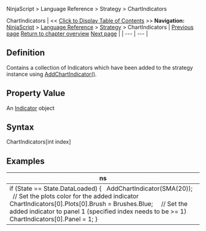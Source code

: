 ﻿
NinjaScript \> Language Reference \> Strategy \> ChartIndicators

ChartIndicators
| \<\< [Click to Display Table of Contents](chartindicators.md) \>\> **Navigation:**     [NinjaScript](ninjascript.md) \> [Language Reference](language_reference_wip.md) \> [Strategy](strategy.md) \> ChartIndicators | [Previous page](barssinceexitexecution.md) [Return to chapter overview](strategy.md) [Next page](closestrategy.md) |
| --- | --- |
## Definition
Contains a collection of Indicators which have been added to the strategy instance using [AddChartIndicator()](addchartindicator.md).
## 
## Property Value
An [Indicator](indicator.md) object
 
## Syntax
ChartIndicators\[int index]
 
## 
## Examples
| ns |
| --- |
| if (State \=\= State.DataLoaded) {    AddChartIndicator(SMA(20));        // Set the plots color for the added indicator     ChartIndicators\[0].Plots\[0].Brush \= Brushes.Blue;        // Set the added indicator to panel 1 (specified index needs to be \>\= 1\)    ChartIndicators\[0].Panel \= 1; } |

 
